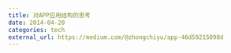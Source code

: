 ```yaml
---
title: 对APP应用结构的思考
date: 2014-04-20
categories: tech
external_url: https://medium.com/@zhongchiyu/app-46d59215098d
---
```

